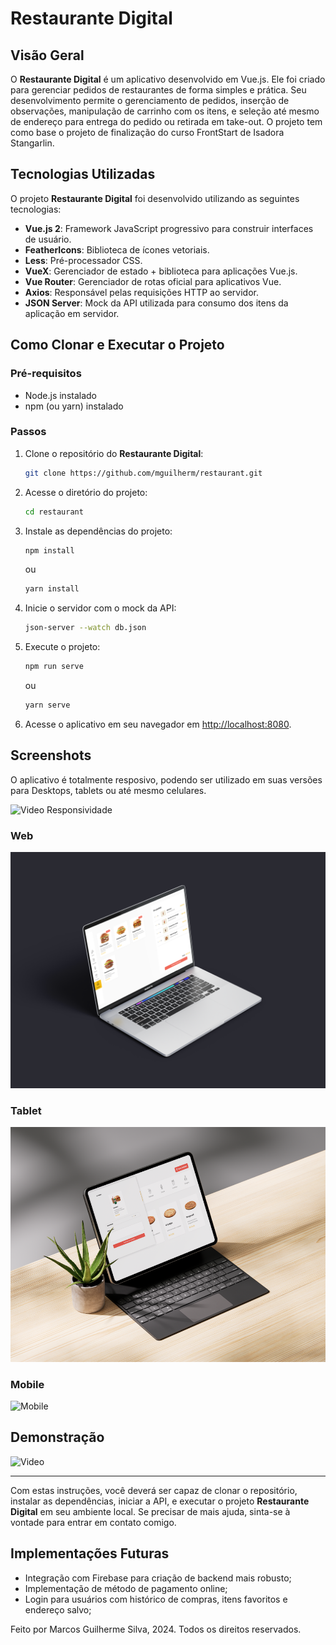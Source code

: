 # Restaurante Digital

## Visão Geral

O **Restaurante Digital** é um aplicativo desenvolvido em Vue.js. Ele foi criado para gerenciar pedidos de restaurantes de forma simples e prática. Seu desenvolvimento permite o gerenciamento de pedidos, inserção de observações, manipulação de carrinho com os itens, e seleção até mesmo de endereço para entrega do pedido ou retirada em take-out. O projeto tem como base o projeto de finalização do curso FrontStart de Isadora Stangarlin.

## Tecnologias Utilizadas

O projeto **Restaurante Digital** foi desenvolvido utilizando as seguintes tecnologias:

- **Vue.js 2**: Framework JavaScript progressivo para construir interfaces de usuário.
- **FeatherIcons**: Biblioteca de ícones vetoriais.
- **Less**: Pré-processador CSS.
- **VueX**: Gerenciador de estado + biblioteca para aplicações Vue.js.
- **Vue Router**: Gerenciador de rotas oficial para aplicativos Vue.
- **Axios**: Responsável pelas requisições HTTP ao servidor.
- **JSON Server**: Mock da API utilizada para consumo dos itens da aplicação em servidor.


## Como Clonar e Executar o Projeto

### Pré-requisitos

- Node.js instalado
- npm (ou yarn) instalado

### Passos

1. Clone o repositório do **Restaurante Digital**:

    ```bash
    git clone https://github.com/mguilherm/restaurant.git
    ```

2. Acesse o diretório do projeto:

    ```bash
    cd restaurant
    ```

3. Instale as dependências do projeto:

    ```bash
    npm install
    ```

    ou

    ```bash
    yarn install
    ```

4. Inicie o servidor com o mock da API:
    ```bash
    json-server --watch db.json
    ```

5. Execute o projeto:

    ```bash
    npm run serve
    ```

    ou

    ```bash
    yarn serve
    ```

6. Acesse o aplicativo em seu navegador em [http://localhost:8080](http://localhost:8080).

## Screenshots

O aplicativo é totalmente resposivo, podendo ser utilizado em suas versões para Desktops, tablets ou até mesmo celulares.

![Video Responsividade](src/assets/mockups/responsividade.gif)

### Web

![Web](src/assets/mockups/desktop.png)

### Tablet

![Tablet](src/assets/mockups/tablet2.png)

### Mobile

![Mobile](src/assets/mockups/mobile.png)

## Demonstração

![Video](src/assets/mockups/web.gif)


---

Com estas instruções, você deverá ser capaz de clonar o repositório, instalar as dependências, iniciar a API, e executar o projeto **Restaurante Digital** em seu ambiente local. Se precisar de mais ajuda, sinta-se à vontade para entrar em contato comigo.

## Implementações Futuras

- Integração com Firebase para criação de backend mais robusto;
- Implementação de método de pagamento online;
- Login para usuários com histórico de compras, itens favoritos e endereço salvo;

Feito por Marcos Guilherme Silva, 2024. 
Todos os direitos reservados.
